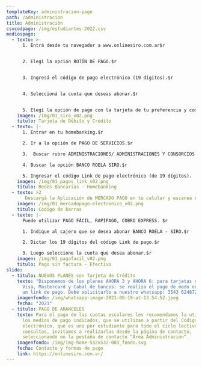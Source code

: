 ```yaml
---
templateKey: administracion-page
path: /administracion
title: Administración
csvcodpago: /img/estudiantes-2022.csv
mediospago:
  - texto: >-
      1. Entrá desde tu navegador a www.onlinesiro.com.ar$r


      2. Elegí la opción BOTÓN DE PAGO.$r 


      3. Ingresá el código de pago electrónico (19 dígitos).$r


      4. Seleccioná la cuota que deseas abonar.$r


      5. Elegí la opción de pago con la tarjeta de tu preferencia y completá con los datos.  
    imagen: /img/01_siro_v02.png
    titulo: Tarjeta de Débito y Crédito
  - texto: |-
      1. Entrar en tu homebanking.$r

      2. Ir a la opción de PAGO DE SERVICIOS.$r

      3.  Buscar rubro ADMINISTRACIONES/ ADMINISTRACIONES Y CONSORCIOS.$r

      4. Buscar la opción BANCO ROELA SIRO.$r

      5. Ingresar el código Link de pago electrónico (de 19 dígitos).
    imagen: /img/01_pagos_link_v02.png
    titulo: Redes Bancarias - Homebanking
  - texto: >2
       Descargá la Aplicación de MERCADO PAGO en tu celular y escanea el código de barras del cupón de pago (los cupones se envían automáticamente por mail a principio de mes).
    imagen: /img/01_mercadopago-electronico_v02.png
    titulo: Código de barras
  - texto: |-
      Puede utilizar PAGO FÁCIL, RAPIPAGO, COBRO EXPRESS. $r

      1. Indique al cajero que se desea abonar BANCO ROELA - SIRO.$r

      2. Dictar los 19 dígitos del código Link de pago.$r

      3. Luego seleccione la cuota que desea abonar.$r
    imagen: /img/01_pagofacil_v02.png
    titulo: Pago sin factura - Efectivo
slide:
  - titulo: NUEVOS PLANES con Tarjeta de Crédito
    texto: "Disponemos de los planes AHORA 3 y AHORA 6: para tarjetas de crédito
      Visa, Mastercard y Cabal de bancos: se realiza el pago de modo online, con
      un link de pago. Debe solicitarlo a nuestro whatsapp: 3543 624872"
    imagenfondo: /img/whatsapp-image-2021-08-19-at-13.54.52.jpeg
    fecha: "2021"
  - titulo: PAGO DE ARANCELES
    texto: Para el pago de las cuotas escolares les recomendamos la utilización de
      los medios de pago indicados, que se utilizan a partir del Código de Pago
      electrónico, que es uno por estudiante para todo el ciclo lectivo. Para
      consultas, invitamos a realizarlas desde la página de contacto,
      seleccionando en la pestaña de contacto “Área Administración”.
    imagenfondo: /img/img-home-532x532-003_fondo.svg
    fecha: Contacto y formas de pago
    link: https://onlinesiro.com.ar/
---
```

